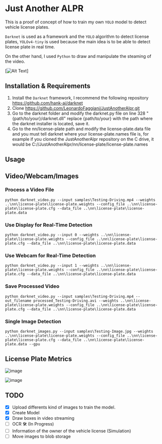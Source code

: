 # Just Another ALPR

This is a proof of concept of how to train my own `YOLO` model to detect vehicle license plates.

`Darknet` is used as a framework and the `YOLO` algorithm to detect license plates, `YOLOv4-tiny` is used because the main idea is to be able to detect license plate in real time.

On the other hand, I used `Python` to draw and manipulate the steaming of the video.

[![Alt Text](./darknet/samples/LicensePlate.gif)]


Installation & Requirements
------------

1) Install the `Darknet` framework, I recommend the following repository
https://github.com/hank-ai/darknet
2) Clone https://github.com/LeonardoFaggiani/JustAnotherAlpr.git
3) Go to the darknet folder and modify the darknet.py file on line 328 "{path/to/your}/darknet.dll" replace {path/to/your} with the path where the darknet installer is located, save it.
4) Go to the nn/license-plate path and modify the license-plate.data file and you must tell darknet where your license-plate.names file is, for example if you cloned the JustAnotherAlpr repository on the C drive, it would be C://JustAnotherAlpr/nn/license-plate/license-plate.names

Usage
-----

## Video/Webcam/Images

### Process a Video File
    python darknet_video.py --input samples\Testing-Driving.mp4 --weights ..\nn\license-plate\license-plate.weights --config_file ..\nn\license-plate\license-plate.cfg --data_file ..\nn\license-plate\license-plate.data

### Use Display for Real-Time Detection
    python darknet_video.py --input 0 --weights ..\nn\license-plate\license-plate.weights --config_file ..\nn\license-plate\license-plate.cfg --data_file ..\nn\license-plate\license-plate.data

### Use Webcam for Real-Time Detection
    python darknet_video.py --input 1 --weights ..\nn\license-plate\license-plate.weights --config_file ..\nn\license-plate\license-plate.cfg --data_file ..\nn\license-plate\license-plate.data

### Save Processed Video
    python darknet_video.py --input samples\Testing-Driving.mp4 --out_filename processed_Testing-Driving.avi --weights ..\nn\license-plate\license-plate.weights --config_file ..\nn\license-plate\license-plate.cfg --data_file ..\nn\license-plate\license-plate.data

### Single Image Detection
    python darknet_images.py --input samples\Testing-Image.jpg --weights ..\nn\license-plate\license-plate.weights --config_file ..\nn\license-plate\license-plate.cfg --data_file ..\nn\license-plate\license-plate.data --gpu

License Plate Metrics
-----
![image](https://github.com/user-attachments/assets/f25cf85f-5068-4334-8e01-01c2f443832c)

![image](https://github.com/user-attachments/assets/10ce5c59-1d5c-4b39-89e9-5d13f6af41c6)



## TODO

* [x] Upload differents kind of images to train the model.
* [x] Create Model
* [x] Draw boxes in video streaming
* [ ] OCR 🛠️ (In Progress)
* [ ] Information of the owner of the vehicle license (Simulation)
* [ ] Move images to blob storage 